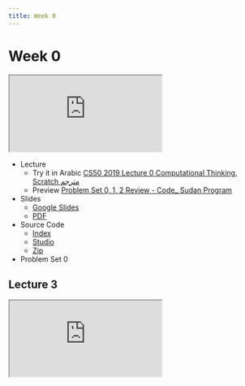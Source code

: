 ```yaml
---
title: Week 0
---
```


# Week 0

<iframe src="https://www.youtube.com/embed/5azaK2cBKGw"></iframe> 


- Lecture
  - Try it in Arabic
      [CS50 2019 Lecture 0 Computational Thinking, Scratch مترجم](https://www.youtube.com/embed/tC8z4RLWtFI)
  - Preview
      [Problem Set 0, 1, 2 Review - Code_ Sudan Program](https://www.youtube.com/embed/F-qbaeSJHAE)
- Slides
  - <a href="https://docs.google.com/presentation/d/17wRd8ksO6QkUq906SUgm17AqcI-Jan42jkY-EmufxnE/edit?usp=sharing">Google Slides</a>
  - <a href="https://cdn.cs50.net/2019/fall/lectures/0/lecture0.pdf">PDF</a>
- Source Code
  - <a href="https://cdn.cs50.net/2019/fall/lectures/0/src0/">Index</a>
  - <a href="https://scratch.mit.edu/studios/25128634/">Studio</a>
  - <a href="https://cdn.cs50.net/2019/fall/lectures/0/src0.zip">Zip</a>
- Problem Set 0

<!-- <iframe src="https://www.youtube.com/embed/3Occxs_Uc-w"></iframe> -->

   ## Lecture 3
   
   <div class="box" >  <iframe src="https://www.youtube.com/embed/3Occxs_Uc-w"></div>
   <div class="box"><iframe src="https://www.youtube.com/embed/3Occxs_Uc-w"></div>
   <div> <iframe src="https://www.youtube.com/embed/3Occxs_Uc-w"></div>
   


------------------------------------------------
    <div class="box"><iframe src="https://www.youtube.com/embed/3Occxs_Uc-w"></iframe> </div>
     <div class="box"> <iframe src="https://www.youtube.com/embed/3Occxs_Uc-w"></iframe> </div>

   
  